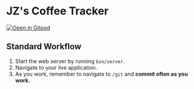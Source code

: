 # JZ's Coffee Tracker

[![Open in Gitpod](https://gitpod.io/button/open-in-gitpod.svg)](https://jzuniga13-coffeetracker-wxll3u9dvvv.ws-us34.gitpod.io/)

## Standard Workflow

 1. Start the web server by running `bin/server`.
 1. Navigate to your live application.
 1. As you work, remember to navigate to `/git` and **commit often as you work.**
